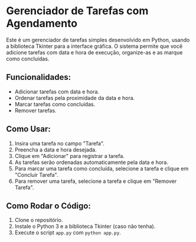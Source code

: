 # Gerenciador de Tarefas com Agendamento

Este é um gerenciador de tarefas simples desenvolvido em Python, usando a biblioteca Tkinter para a interface gráfica. O sistema permite que você adicione tarefas com data e hora de execução, organize-as e as marque como concluídas.

## Funcionalidades:
- Adicionar tarefas com data e hora.
- Ordenar tarefas pela proximidade da data e hora.
- Marcar tarefas como concluídas.
- Remover tarefas.

## Como Usar:
1. Insira uma tarefa no campo "Tarefa".
2. Preencha a data e hora desejada.
3. Clique em "Adicionar" para registrar a tarefa.
4. As tarefas serão ordenadas automaticamente pela data e hora.
5. Para marcar uma tarefa como concluída, selecione a tarefa e clique em "Concluir Tarefa".
6. Para remover uma tarefa, selecione a tarefa e clique em "Remover Tarefa".

## Como Rodar o Código:
1. Clone o repositório.
2. Instale o Python 3 e a biblioteca Tkinter (caso não tenha).
3. Execute o script `app.py` com `python app.py`.